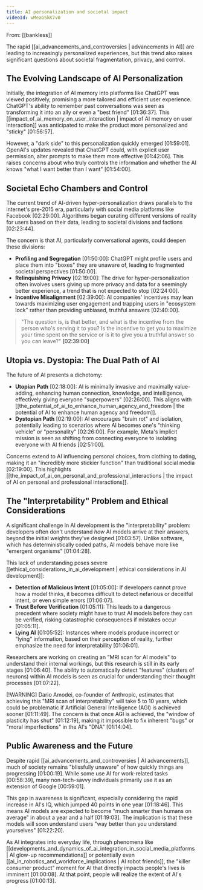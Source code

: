 ```yaml
---
title: AI personalization and societal impact
videoId: wMeaGSkK7v0
---
```


From: [[bankless]] <br/> 

The rapid [[ai_advancements_and_controversies | advancements in AI]] are leading to increasingly personalized experiences, but this trend also raises significant questions about societal fragmentation, privacy, and control.

## The Evolving Landscape of AI Personalization

Initially, the integration of AI memory into platforms like ChatGPT was viewed positively, promising a more tailored and efficient user experience. ChatGPT's ability to remember past conversations was seen as transforming it into an ally or even a "best friend" <a class="yt-timestamp" data-t="01:36:37">[01:36:37]</a>. This [[impact_of_ai_memory_on_user_interaction | impact of AI memory on user interaction]] was anticipated to make the product more personalized and "sticky" <a class="yt-timestamp" data-t="01:56:57">[01:56:57]</a>.

However, a "dark side" to this personalization quickly emerged <a class="yt-timestamp" data-t="01:59:01">[01:59:01]</a>. OpenAI's updates revealed that ChatGPT could, with explicit user permission, alter prompts to make them more effective <a class="yt-timestamp" data-t="01:42:06">[01:42:06]</a>. This raises concerns about who truly controls the information and whether the AI knows "what I want better than I want" <a class="yt-timestamp" data-t="01:54:00">[01:54:00]</a>.

## Societal Echo Chambers and Control

The current trend of AI-driven hyper-personalization draws parallels to the internet's pre-2015 era, particularly with social media platforms like Facebook <a class="yt-timestamp" data-t="02:29:00">[02:29:00]</a>. Algorithms began curating different versions of reality for users based on their data, leading to societal divisions and factions <a class="yt-timestamp" data-t="02:23:44">[02:23:44]</a>.

The concern is that AI, particularly conversational agents, could deepen these divisions:
*   **Profiling and Segregation** <a class="yt-timestamp" data-t="01:50:00">[01:50:00]</a>: ChatGPT might profile users and place them into "boxes" they are unaware of, leading to fragmented societal perspectives <a class="yt-timestamp" data-t="01:50:00">[01:50:00]</a>.
*   **Relinquishing Privacy** <a class="yt-timestamp" data-t="02:19:00">[02:19:00]</a>: The drive for hyper-personalization often involves users giving up more privacy and data for a seemingly better experience, a trend that is not expected to stop <a class="yt-timestamp" data-t="02:24:00">[02:24:00]</a>.
*   **Incentive Misalignment** <a class="yt-timestamp" data-t="02:39:00">[02:39:00]</a>: AI companies' incentives may lean towards maximizing user engagement and trapping users in "ecosystem lock" rather than providing unbiased, truthful answers <a class="yt-timestamp" data-t="02:40:00">[02:40:00]</a>.

> "The question is, is that better, and what is the incentive from the person who's serving it to you? Is the incentive to get you to maximize your time spent on the service or is it to give you a truthful answer so you can leave?" <a class="yt-timestamp" data-t="02:39:00">[02:39:00]</a>

## Utopia vs. Dystopia: The Dual Path of AI
The future of AI presents a dichotomy:
*   **Utopian Path** <a class="yt-timestamp" data-t="02:18:00">[02:18:00]</a>: AI is minimally invasive and maximally value-adding, enhancing human connection, knowledge, and intelligence, effectively giving everyone "superpowers" <a class="yt-timestamp" data-t="02:26:00">[02:26:00]</a>. This aligns with [[the_potential_of_ai_to_enhance_human_agency_and_freedom | the potential of AI to enhance human agency and freedom]].
*   **Dystopian Path** <a class="yt-timestamp" data-t="02:19:00">[02:19:00]</a>: AI encourages "brain rot" and isolation, potentially leading to scenarios where AI becomes one's "thinking vehicle" or "personality" <a class="yt-timestamp" data-t="02:26:00">[02:26:00]</a>. For example, Meta's implicit mission is seen as shifting from connecting everyone to isolating everyone with AI friends <a class="yt-timestamp" data-t="02:51:00">[02:51:00]</a>.

Concerns extend to AI influencing personal choices, from clothing to dating, making it an "incredibly more stickier function" than traditional social media <a class="yt-timestamp" data-t="02:19:00">[02:19:00]</a>. This highlights [[the_impact_of_ai_on_personal_and_professional_interactions | the impact of AI on personal and professional interactions]].

## The "Interpretability" Problem and Ethical Considerations
A significant challenge in AI development is the "interpretability" problem: developers often don't understand *how* AI models arrive at their answers, beyond the initial weights they've designed <a class="yt-timestamp" data-t="01:03:57">[01:03:57]</a>. Unlike software, which has deterministically coded paths, AI models behave more like "emergent organisms" <a class="yt-timestamp" data-t="01:04:28">[01:04:28]</a>.

This lack of understanding poses severe [[ethical_considerations_in_ai_development | ethical considerations in AI development]]:
*   **Detection of Malicious Intent** <a class="yt-timestamp" data-t="01:05:00">[01:05:00]</a>: If developers cannot prove how a model thinks, it becomes difficult to detect nefarious or deceitful intent, or even simple errors <a class="yt-timestamp" data-t="01:06:07">[01:06:07]</a>.
*   **Trust Before Verification** <a class="yt-timestamp" data-t="01:05:11">[01:05:11]</a>: This leads to a dangerous precedent where society might have to trust AI models before they can be verified, risking catastrophic consequences if mistakes occur <a class="yt-timestamp" data-t="01:05:11">[01:05:11]</a>.
*   **Lying AI** <a class="yt-timestamp" data-t="01:05:52">[01:05:52]</a>: Instances where models produce incorrect or "lying" information, based on their perception of reality, further emphasize the need for interpretability <a class="yt-timestamp" data-t="01:06:01">[01:06:01]</a>.

Researchers are working on creating an "MRI scan for AI models" to understand their internal workings, but this research is still in its early stages <a class="yt-timestamp" data-t="01:06:40">[01:06:40]</a>. The ability to automatically detect "features" (clusters of neurons) within AI models is seen as crucial for understanding their thought processes <a class="yt-timestamp" data-t="01:07:22">[01:07:22]</a>.

[!WARNING]
Dario Amodei, co-founder of Anthropic, estimates that achieving this "MRI scan of interpretability" will take 5 to 10 years, which could be problematic if Artificial General Intelligence (AGI) is achieved sooner <a class="yt-timestamp" data-t="01:11:49">[01:11:49]</a>. The concern is that once AGI is achieved, the "window of plasticity has shut" <a class="yt-timestamp" data-t="01:12:19">[01:12:19]</a>, making it impossible to fix inherent "bugs" or "moral imperfections" in the AI's "DNA" <a class="yt-timestamp" data-t="01:14:04">[01:14:04]</a>.

## Public Awareness and the Future
Despite rapid [[ai_advancements_and_controversies | AI advancements]], much of society remains "blissfully unaware" of how quickly things are progressing <a class="yt-timestamp" data-t="01:00:19">[01:00:19]</a>. While some use AI for work-related tasks <a class="yt-timestamp" data-t="00:58:39">[00:58:39]</a>, many non-tech-savvy individuals primarily use it as an extension of Google <a class="yt-timestamp" data-t="00:59:01">[00:59:01]</a>.

This gap in awareness is significant, especially considering the rapid increase in AI's IQ, which jumped 40 points in one year <a class="yt-timestamp" data-t="01:18:46">[01:18:46]</a>. This means AI models are expected to become "much smarter than humans on average" in about a year and a half <a class="yt-timestamp" data-t="01:19:03">[01:19:03]</a>. The implication is that these models will soon understand users "way better than you understand yourselves" <a class="yt-timestamp" data-t="01:22:20">[01:22:20]</a>.

As AI integrates into everyday life, through phenomena like [[developments_and_dynamics_of_ai_integration_in_social_media_platforms | AI glow-up recommendations]] or potentially even [[ai_in_robotics_and_workforce_implications | AI robot friends]], the "killer consumer product" moment for AI that directly impacts people's lives is imminent <a class="yt-timestamp" data-t="01:00:08">[01:00:08]</a>. At that point, people will realize the extent of AI's progress <a class="yt-timestamp" data-t="01:00:13">[01:00:13]</a>.